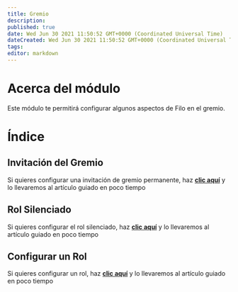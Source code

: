 ```yaml
---
title: Gremio
description:
published: true
date: Wed Jun 30 2021 11:50:52 GMT+0000 (Coordinated Universal Time)
dateCreated: Wed Jun 30 2021 11:50:52 GMT+0000 (Coordinated Universal Time)
tags:
editor: markdown
---
```


# Acerca del módulo

Este módulo te permitirá configurar algunos aspectos de Filo en el gremio.

# Índice

## Invitación del Gremio

Si quieres configurar una invitación de gremio permanente, haz **[clic aquí](https://wiki.filobot.xyz/es/modules/guild/invite)** y lo llevaremos al artículo guiado en poco tiempo

## Rol Silenciado

Si quieres configurar el rol silenciado, haz **[clic aquí](https://wiki.filobot.xyz/es/modules/guild/muted)** y lo llevaremos al artículo guiado en poco tiempo

## Configurar un Rol

Si quieres configurar un rol, haz **[clic aquí](https://wiki.filobot.xyz/es/modules/guild/role)** y lo llevaremos al artículo guiado en poco tiempo
